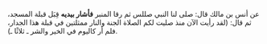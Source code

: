 عن أنس بن مالك قال: صلى لنا النبي صللس ثم رقا المنبر **فأشار بيديه** قِبَل قبلة المسجد، ثم قال: (لقد رأيت الآن منذ صليت لكم الصلاة الجنة والنار ممثلتين في قبلة هذا الجدار، فلم أر كاليوم في الخير والشر ـ ثلاثًا ـ).